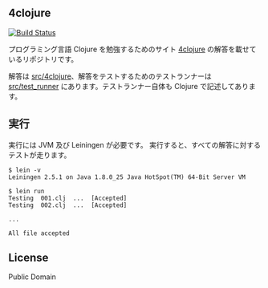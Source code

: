 4clojure
--------
[![Build Status](https://travis-ci.org/pine613/4clojure.svg?branch=master)](https://travis-ci.org/pine613/4clojure)

プログラミング言語 Clojure を勉強するためのサイト [4clojure](https://www.4clojure.com) の解答を載せているリポジトリです。

解答は [src/4clojure](https://github.com/pine613/4clojure/tree/master/src/4clojure)、解答をテストするためのテストランナーは [src/test_runner](https://github.com/pine613/4clojure/tree/master/src/test_runner) にあります。テストランナー自体も Clojure で記述してあります。

## 実行
実行には JVM 及び Leiningen が必要です。
実行すると、すべての解答に対するテストが走ります。

```
$ lein -v
Leiningen 2.5.1 on Java 1.8.0_25 Java HotSpot(TM) 64-Bit Server VM

$ lein run
Testing  001.clj  ...  [Accepted]
Testing  002.clj  ...  [Accepted]

...

All file accepted
```

## License
Public Domain